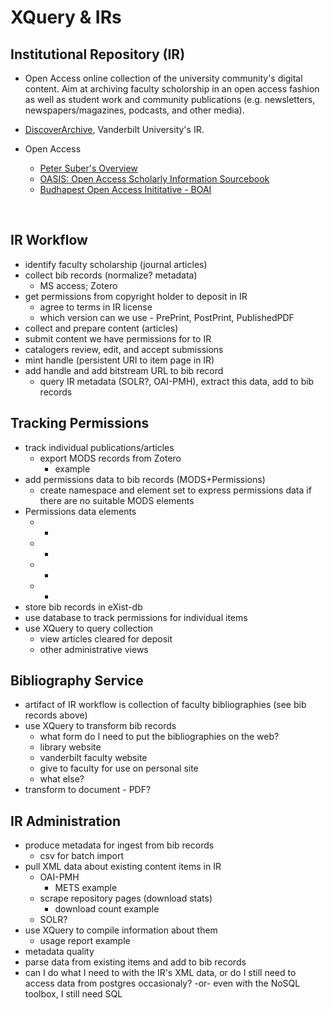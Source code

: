 # XQuery & IRs
## Institutional Repository (IR)
* Open Access online collection of the university community's digital content. Aim at archiving faculty scholorship in an open access fashion as well as student work and community publications (e.g. newsletters, newspapers/magazines, podcasts, and other media).

* [DiscoverArchive](http://discoverarchive.vanderbilt.edu), Vanderbilt University's IR.

* Open Access
  * [Peter Suber's Overview](http://legacy.earlham.edu/~peters/fos/overview.htm)
  * [OASIS: Open Access Scholarly Information Sourcebook](www.openoasis.org/)
  * [Budhapest Open Access Inititative - BOAI](http://en.wikipedia.org/wiki/Budapest_Open_Access_Initiative)

 
## IR Workflow
* identify faculty scholarship (journal articles)
* collect bib records (normalize? metadata)
  * MS access; Zotero
* get permissions from copyright holder to deposit in IR
  * agree to terms in IR license
  * which version can we use - PrePrint, PostPrint, PublishedPDF
* collect and prepare content (articles)
* submit content we have permissions for to IR
* catalogers review, edit, and accept submissions
* mint handle (persistent URI to item page in IR)
* add handle and add bitstream URL to bib record
  * query IR metadata (SOLR?, OAI-PMH), extract this data, add to bib records
 
## Tracking Permissions
* track individual publications/articles
  * export MODS records from Zotero
    * example
* add permissions data to bib records (MODS+Permissions)
  * create namespace and element set to express permissions data if there are no suitable MODS elements
* Permissions data elements
  * -
  * -
  * -
  * -
* store bib records in eXist-db
* use database to track permissions for individual items
* use XQuery to query collection
  * view articles cleared for deposit
  * other administrative views 


## Bibliography Service
* artifact of IR workflow is collection of faculty bibliographies (see bib records above)
* use XQuery to transform bib records
  * what form do I need to put the bibliographies on the web?
  * library website
  * vanderbilt faculty website
  * give to faculty for use on personal site
  * what else?
* transform to document - PDF?

## IR Administration
* produce metadata for ingest from bib records
  * csv for batch import
* pull XML data about existing content items in IR
  * OAI-PMH
    * METS example
  * scrape repository pages (download stats)
    * download count example
  * SOLR?
* use XQuery to compile information about them
  * usage report example
* metadata quality
* parse data from existing items and add to bib records
* can I do what I need to with the IR's XML data, or do I still need to access data from postgres occasionaly? -or- even with the NoSQL toolbox, I still need SQL
